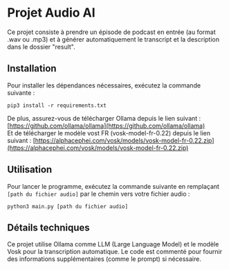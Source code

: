 # Projet Audio AI

Ce projet consiste à prendre un épisode de podcast en entrée (au format .wav ou .mp3) et à générer automatiquement le transcript et la description dans le dossier "result".

## Installation

Pour installer les dépendances nécessaires, exécutez la commande suivante :

```
pip3 install -r requirements.txt
```

De plus, assurez-vous de télécharger Ollama depuis le lien suivant : [https://github.com/ollama/ollama](https://github.com/ollama/ollama) \
Et de télécharger le modèle vost FR (vosk-model-fr-0.22) depuis le lien suivant :
 [https://alphacephei.com/vosk/models/vosk-model-fr-0.22.zip](https://alphacephei.com/vosk/models/vosk-model-fr-0.22.zip)

## Utilisation

Pour lancer le programme, exécutez la commande suivante en remplaçant `[path du fichier audio]` par le chemin vers votre fichier audio :

```
python3 main.py [path du fichier audio]
```
## Détails techniques

Ce projet utilise Ollama comme LLM (Large Language Model) et le modèle Vosk pour la transcription automatique. Le code est commenté pour fournir des informations supplémentaires (comme le prompt) si nécessaire.
